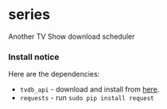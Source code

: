 series
======

Another TV Show download scheduler

### Install notice

Here are the dependencies:

+ ```tvdb_api``` - download and install from [here][1].
+ ```requests``` - run ```sudo pip install request``` 

[1]: https://github.com/dbr/tvdb_api
[2]: https://github.com/kennethreitz/requests
